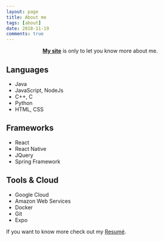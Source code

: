 ```yaml
---
layout: page
title: About me
tags: [about]
date: 2018-11-19
comments: true
---
```

    
<center><a href="https://esvicky.github.io/"><b>My site</b></a> is only to let you know more about me.</center>

## Languages
* Java
* JavaScript, NodeJs
* C++, C
* Python
* HTML, CSS

## Frameworks
* React
* React Native
* JQuery
* Spring Framework

## Tools & Cloud

* Google Cloud 
* Amazon Web Services
* Docker
* Git
* Expo

If you want to know more check out my [Resumé](https://registry.jsonresume.org/victoriaespinosa?theme=elegant).


